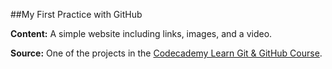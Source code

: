 ##My First Practice with GitHub

**Content:** A simple website including links, images, and a video. 

**Source:** One of the projects in the [Codecademy Learn Git & GitHub Course](https://www.codecademy.com/learn/learn-git).